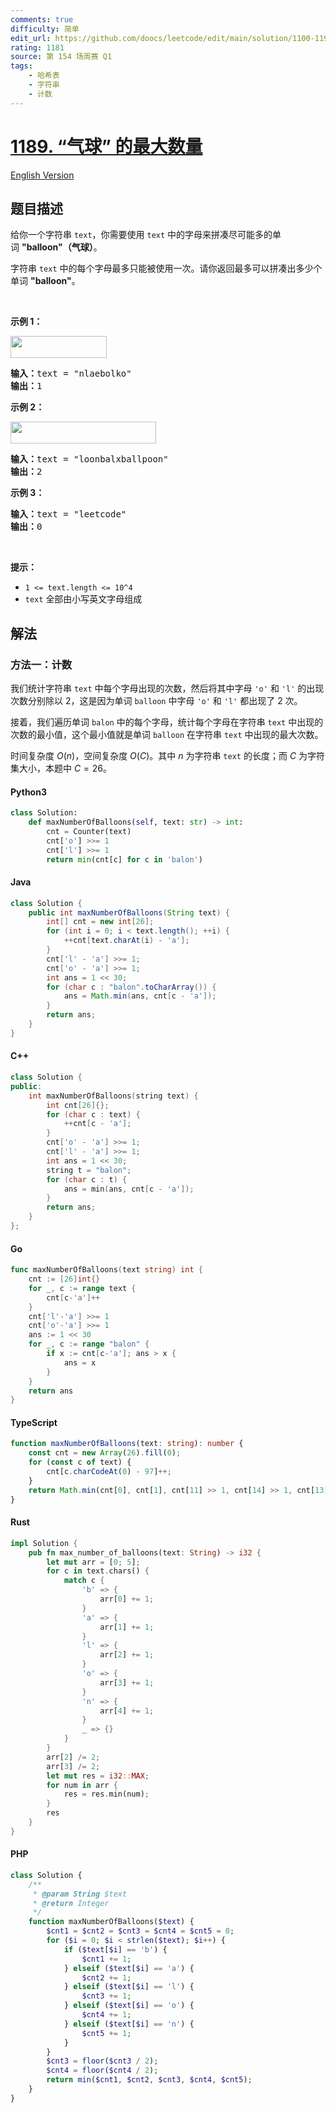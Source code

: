 ```yaml
---
comments: true
difficulty: 简单
edit_url: https://github.com/doocs/leetcode/edit/main/solution/1100-1199/1189.Maximum%20Number%20of%20Balloons/README.md
rating: 1181
source: 第 154 场周赛 Q1
tags:
    - 哈希表
    - 字符串
    - 计数
---
```


<!-- problem:start -->

# [1189. “气球” 的最大数量](https://leetcode.cn/problems/maximum-number-of-balloons)

[English Version](/solution/1100-1199/1189.Maximum%20Number%20of%20Balloons/README_EN.md)

## 题目描述

<!-- description:start -->

<p>给你一个字符串&nbsp;<code>text</code>，你需要使用 <code>text</code> 中的字母来拼凑尽可能多的单词&nbsp;<strong>&quot;balloon&quot;（气球）</strong>。</p>

<p>字符串&nbsp;<code>text</code> 中的每个字母最多只能被使用一次。请你返回最多可以拼凑出多少个单词&nbsp;<strong>&quot;balloon&quot;</strong>。</p>

<p>&nbsp;</p>

<p><strong>示例 1：</strong></p>

<p><strong><img alt="" src="https://fastly.jsdelivr.net/gh/doocs/leetcode@main/solution/1100-1199/1189.Maximum%20Number%20of%20Balloons/images/1536_ex1_upd.jpeg" style="height: 35px; width: 154px;"></strong></p>

<pre><strong>输入：</strong>text = &quot;nlaebolko&quot;
<strong>输出：</strong>1
</pre>

<p><strong>示例 2：</strong></p>

<p><strong><img alt="" src="https://fastly.jsdelivr.net/gh/doocs/leetcode@main/solution/1100-1199/1189.Maximum%20Number%20of%20Balloons/images/1536_ex2_upd.jpeg" style="height: 35px; width: 233px;"></strong></p>

<pre><strong>输入：</strong>text = &quot;loonbalxballpoon&quot;
<strong>输出：</strong>2
</pre>

<p><strong>示例 3：</strong></p>

<pre><strong>输入：</strong>text = &quot;leetcode&quot;
<strong>输出：</strong>0
</pre>

<p>&nbsp;</p>

<p><strong>提示：</strong></p>

<ul>
	<li><code>1 &lt;= text.length &lt;= 10^4</code></li>
	<li><code>text</code>&nbsp;全部由小写英文字母组成</li>
</ul>

<!-- description:end -->

## 解法

<!-- solution:start -->

### 方法一：计数

我们统计字符串 `text` 中每个字母出现的次数，然后将其中字母 `'o'` 和 `'l'` 的出现次数分别除以 2，这是因为单词 `balloon` 中字母 `'o'` 和 `'l'` 都出现了 2 次。

接着，我们遍历单词 `balon` 中的每个字母，统计每个字母在字符串 `text` 中出现的次数的最小值，这个最小值就是单词 `balloon` 在字符串 `text` 中出现的最大次数。

时间复杂度 $O(n)$，空间复杂度 $O(C)$。其中 $n$ 为字符串 `text` 的长度；而 $C$ 为字符集大小，本题中 $C = 26$。

<!-- tabs:start -->

#### Python3

```python
class Solution:
    def maxNumberOfBalloons(self, text: str) -> int:
        cnt = Counter(text)
        cnt['o'] >>= 1
        cnt['l'] >>= 1
        return min(cnt[c] for c in 'balon')
```

#### Java

```java
class Solution {
    public int maxNumberOfBalloons(String text) {
        int[] cnt = new int[26];
        for (int i = 0; i < text.length(); ++i) {
            ++cnt[text.charAt(i) - 'a'];
        }
        cnt['l' - 'a'] >>= 1;
        cnt['o' - 'a'] >>= 1;
        int ans = 1 << 30;
        for (char c : "balon".toCharArray()) {
            ans = Math.min(ans, cnt[c - 'a']);
        }
        return ans;
    }
}
```

#### C++

```cpp
class Solution {
public:
    int maxNumberOfBalloons(string text) {
        int cnt[26]{};
        for (char c : text) {
            ++cnt[c - 'a'];
        }
        cnt['o' - 'a'] >>= 1;
        cnt['l' - 'a'] >>= 1;
        int ans = 1 << 30;
        string t = "balon";
        for (char c : t) {
            ans = min(ans, cnt[c - 'a']);
        }
        return ans;
    }
};
```

#### Go

```go
func maxNumberOfBalloons(text string) int {
	cnt := [26]int{}
	for _, c := range text {
		cnt[c-'a']++
	}
	cnt['l'-'a'] >>= 1
	cnt['o'-'a'] >>= 1
	ans := 1 << 30
	for _, c := range "balon" {
		if x := cnt[c-'a']; ans > x {
			ans = x
		}
	}
	return ans
}
```

#### TypeScript

```ts
function maxNumberOfBalloons(text: string): number {
    const cnt = new Array(26).fill(0);
    for (const c of text) {
        cnt[c.charCodeAt(0) - 97]++;
    }
    return Math.min(cnt[0], cnt[1], cnt[11] >> 1, cnt[14] >> 1, cnt[13]);
}
```

#### Rust

```rust
impl Solution {
    pub fn max_number_of_balloons(text: String) -> i32 {
        let mut arr = [0; 5];
        for c in text.chars() {
            match c {
                'b' => {
                    arr[0] += 1;
                }
                'a' => {
                    arr[1] += 1;
                }
                'l' => {
                    arr[2] += 1;
                }
                'o' => {
                    arr[3] += 1;
                }
                'n' => {
                    arr[4] += 1;
                }
                _ => {}
            }
        }
        arr[2] /= 2;
        arr[3] /= 2;
        let mut res = i32::MAX;
        for num in arr {
            res = res.min(num);
        }
        res
    }
}
```

#### PHP

```php
class Solution {
    /**
     * @param String $text
     * @return Integer
     */
    function maxNumberOfBalloons($text) {
        $cnt1 = $cnt2 = $cnt3 = $cnt4 = $cnt5 = 0;
        for ($i = 0; $i < strlen($text); $i++) {
            if ($text[$i] == 'b') {
                $cnt1 += 1;
            } elseif ($text[$i] == 'a') {
                $cnt2 += 1;
            } elseif ($text[$i] == 'l') {
                $cnt3 += 1;
            } elseif ($text[$i] == 'o') {
                $cnt4 += 1;
            } elseif ($text[$i] == 'n') {
                $cnt5 += 1;
            }
        }
        $cnt3 = floor($cnt3 / 2);
        $cnt4 = floor($cnt4 / 2);
        return min($cnt1, $cnt2, $cnt3, $cnt4, $cnt5);
    }
}
```

<!-- tabs:end -->

<!-- solution:end -->

<!-- problem:end -->
